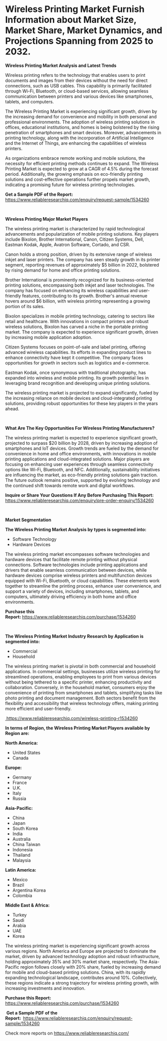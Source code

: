 <p><h1>Wireless Printing Market Furnish Information about Market Size, Market Share, Market Dynamics, and Projections Spanning from 2025 to 2032.</h1></p><p><strong>Wireless Printing Market Analysis and Latest Trends</strong></p>
<p><p>Wireless printing refers to the technology that enables users to print documents and images from their devices without the need for direct connections, such as USB cables. This capability is primarily facilitated through Wi-Fi, Bluetooth, or cloud-based services, allowing seamless communication between printers and various devices like smartphones, tablets, and computers.</p><p>The Wireless Printing Market is experiencing significant growth, driven by the increasing demand for convenience and mobility in both personal and professional environments. The adoption of wireless printing solutions in offices, educational institutions, and homes is being bolstered by the rising penetration of smartphones and smart devices. Moreover, advancements in printing technology, along with the incorporation of Artificial Intelligence and the Internet of Things, are enhancing the capabilities of wireless printers.</p><p>As organizations embrace remote working and mobile solutions, the necessity for efficient printing methods continues to expand. The Wireless Printing Market is expected to grow at a CAGR of 4.5% during the forecast period. Additionally, the growing emphasis on eco-friendly printing solutions and cost-effective operations further propels market growth, indicating a promising future for wireless printing technologies.</p></p>
<p><strong>Get a Sample PDF of the Report:&nbsp;</strong> <a href="https://www.reliableresearchiq.com/enquiry/request-sample/1534260?utm_campaign=2247&utm_medium=2&utm_source=Github&utm_content=ia&utm_term=17022025&utm_id=wireless-printing">https://www.reliableresearchiq.com/enquiry/request-sample/1534260</a></p>
<p>&nbsp;</p>
<p><strong>Wireless Printing Major Market Players</strong></p>
<p><p>The wireless printing market is characterized by rapid technological advancements and popularization of mobile printing solutions. Key players include Bixolon, Brother International, Canon, Citizen Systems, Dell, Eastman Kodak, Apple, Avatron Software, Cortado, and CSR.</p><p>Canon holds a strong position, driven by its extensive range of wireless inkjet and laser printers. The company has seen steady growth in its printer segment, reporting revenues of approximately $5 billion in 2022, bolstered by rising demand for home and office printing solutions.</p><p>Brother International is prominently recognized for its business-oriented printing solutions, encompassing both inkjet and laser technologies. The company has focused on enhancing its wireless capabilities and user-friendly features, contributing to its growth. Brother's annual revenue hovers around $6 billion, with wireless printing representing a growing portion of its sales.</p><p>Bixolon specializes in mobile printing technology, catering to sectors like retail and healthcare. With innovations in compact printers and robust wireless solutions, Bixolon has carved a niche in the portable printing market. The company is expected to experience significant growth, driven by increasing mobile application adoption.</p><p>Citizen Systems focuses on point-of-sale and label printing, offering advanced wireless capabilities. Its efforts in expanding product lines to enhance connectivity have kept it competitive. The company faces opportunities for growth in sectors such as logistics and e-commerce.</p><p>Eastman Kodak, once synonymous with traditional photography, has expanded into wireless and mobile printing. Its growth potential lies in leveraging brand recognition and developing unique printing solutions.</p><p>The wireless printing market is projected to expand significantly, fueled by the increasing reliance on mobile devices and cloud-integrated printing solutions, providing robust opportunities for these key players in the years ahead.</p></p>
<p>&nbsp;</p>
<p><strong>What Are The Key Opportunities For Wireless Printing Manufacturers?</strong></p>
<p><p>The wireless printing market is expected to experience significant growth, projected to surpass $20 billion by 2028, driven by increasing adoption of smartphones and IoT devices. Growth trends are fueled by the demand for convenience in home and office environments, with innovations in mobile printing applications and cloud-integrated solutions. Major players are focusing on enhancing user experiences through seamless connectivity options like Wi-Fi, Bluetooth, and NFC. Additionally, sustainability initiatives are influencing the market, as eco-friendly printing solutions gain traction. The future outlook remains positive, supported by evolving technology and the continued shift towards remote work and digital workflows.</p></p>
<p><strong>Inquire or Share Your Questions If Any Before Purchasing This Report:</strong> <a href="https://www.reliableresearchiq.com/enquiry/pre-order-enquiry/1534260?utm_campaign=2247&utm_medium=2&utm_source=Github&utm_content=ia&utm_term=17022025&utm_id=wireless-printing">https://www.reliableresearchiq.com/enquiry/pre-order-enquiry/1534260</a></p>
<p>&nbsp;</p>
<p><strong>Market Segmentation</strong></p>
<p><strong>The Wireless Printing Market Analysis by types is segmented into:</strong></p>
<p><ul><li>Software Technology</li><li>Hardware Devices</li></ul></p>
<p><p>The wireless printing market encompasses software technologies and hardware devices that facilitate remote printing without physical connections. Software technologies include printing applications and drivers that enable seamless communication between devices, while hardware devices comprise wireless printers and multifunction devices equipped with Wi-Fi, Bluetooth, or cloud capabilities. These elements work together to streamline the printing process, enhance user convenience, and support a variety of devices, including smartphones, tablets, and computers, ultimately driving efficiency in both home and office environments.</p></p>
<p><strong>Purchase this Report:&nbsp;</strong><a href="https://www.reliableresearchiq.com/purchase/1534260?utm_campaign=2247&utm_medium=2&utm_source=Github&utm_content=ia&utm_term=17022025&utm_id=wireless-printing">https://www.reliableresearchiq.com/purchase/1534260</a></p>
<p>&nbsp;</p>
<p><strong>The Wireless Printing Market Industry Research by Application is segmented into:</strong></p>
<p><ul><li>Commercial</li><li>Household</li></ul></p>
<p><p>The wireless printing market is pivotal in both commercial and household applications. In commercial settings, businesses utilize wireless printing for streamlined operations, enabling employees to print from various devices without being tethered to a specific printer, enhancing productivity and collaboration. Conversely, in the household market, consumers enjoy the convenience of printing from smartphones and tablets, simplifying tasks like photo printing and document management. Both sectors benefit from the flexibility and accessibility that wireless technology offers, making printing more efficient and user-friendly.</p></p>
<p><a href="https://www.reliableresearchiq.com/wireless-printing-r1534260?utm_campaign=2247&utm_medium=2&utm_source=Github&utm_content=ia&utm_term=17022025&utm_id=wireless-printing">&nbsp;https://www.reliableresearchiq.com/wireless-printing-r1534260</a></p>
<p><strong>In terms of Region, the Wireless Printing Market Players available by Region are:</strong></p>
<p>
    <p> <strong> North America: </strong>
        <ul>
            <li>United States</li>
            <li>Canada</li>
        </ul>
        </p> 
    <p> <strong> Europe: </strong>
        <ul>
            <li>Germany</li>
            <li>France</li>
            <li>U.K.</li>
            <li>Italy</li>
            <li>Russia</li>
        </ul>
        </p> 
    <p> <strong> Asia-Pacific: </strong>
        <ul>
            <li>China</li>
            <li>Japan</li>
            <li>South Korea</li>
            <li>India</li>
            <li>Australia</li>
            <li>China Taiwan</li>
            <li>Indonesia</li>
            <li>Thailand</li>
            <li>Malaysia</li>
        </ul>
        </p> 
    <p> <strong> Latin America: </strong>
        <ul>
            <li>Mexico</li>
            <li>Brazil</li>
            <li>Argentina Korea</li>
            <li>Colombia</li>
        </ul>
        </p> 
    <p> <strong> Middle East & Africa: </strong>
        <ul>
            <li>Turkey</li>
            <li>Saudi</li>
            <li>Arabia</li>
            <li>UAE</li>
            <li>Korea</li>
        </ul>
    </p>
    </p>
<p><p>The wireless printing market is experiencing significant growth across various regions. North America and Europe are projected to dominate the market, driven by advanced technology adoption and robust infrastructure, holding approximately 35% and 30% market share, respectively. The Asia-Pacific region follows closely with 20% share, fueled by increasing demand for mobile and cloud-based printing solutions. China, with its rapidly expanding technological landscape, contributes around 10%. Collectively, these regions indicate a strong trajectory for wireless printing growth, with increasing investments and innovation.</p></p>
<p><strong>Purchase this Report: </strong><a href="https://www.reliableresearchiq.com/purchase/1534260?utm_campaign=2247&utm_medium=2&utm_source=Github&utm_content=ia&utm_term=17022025&utm_id=wireless-printing">https://www.reliableresearchiq.com/purchase/1534260</a></p>
<p>&nbsp;<strong>Get a Sample PDF of the Report:&nbsp;&nbsp;</strong><a href="https://www.reliableresearchiq.com/enquiry/request-sample/1534260?utm_campaign=2247&utm_medium=2&utm_source=Github&utm_content=ia&utm_term=17022025&utm_id=wireless-printing">https://www.reliableresearchiq.com/enquiry/request-sample/1534260</a></p>
<p><strong></strong></p>
<p>Check more reports on <a href="https://www.reliableresearchiq.com/?utm_campaign=2247&utm_medium=2&utm_source=Github&utm_content=ia&utm_term=17022025&utm_id=wireless-printing">https://www.reliableresearchiq.com/</a></p>